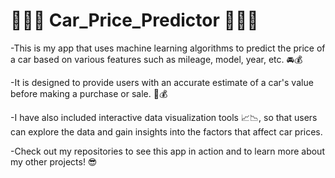 # 🚗🤑🔮 Car_Price_Predictor 🔮🤑🚗

-This is my app that uses machine learning algorithms to predict the price of a car based on various features such as mileage, model, year, etc. 🚘💰

-It is designed to provide users with an accurate estimate of a car's value before making a purchase or sale. 💸💰

-I have also included interactive data visualization tools 📈📉, so that users can explore the data and gain insights into the factors that affect car prices.

-Check out my repositories to see this app in action and to learn more about my other projects! 😎
